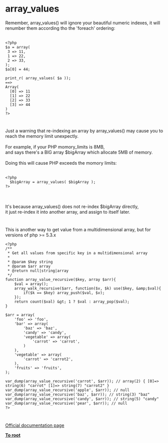 # array_values



Remember, array_values() will ignore your beautiful numeric indexes, it will renumber them according tho the &apos;foreach&apos; ordering:<br><br>

```
<?php
$a = array(
 3 => 11,
 1 => 22,
 2 => 33,
);
$a[0] = 44;

print_r( array_values( $a ));
==>
Array(
  [0] => 11
  [1] => 22
  [2] => 33
  [3] => 44
)
?>
```
  

#

Just a warning that re-indexing an array by array_values() may cause you to reach the memory limit unexpectly.<br><br>For example, if your PHP momory_limits is 8MB,<br> and says there&apos;s a BIG array $bigArray which allocate 5MB of memory.<br><br>Doing this will cause PHP exceeds the momory limits:<br><br>

```
<?php
  $bigArray = array_values( $bigArray );
?>
```
<br><br>It&apos;s because array_values() does not re-index $bigArray directly,<br>it just re-index it into another array, and assign to itself later.  

#

This is another way to get value from a multidimensional array, but for versions of php &gt;= 5.3.x<br>

```
<?php
/**
 * Get all values from specific key in a multidimensional array
 *
 * @param $key string
 * @param $arr array
 * @return null|string|array
 */
function array_value_recursive($key, array $arr){
    $val = array();
    array_walk_recursive($arr, function($v, $k) use($key, &amp;$val){
        if($k == $key) array_push($val, $v);
    });
    return count($val) &gt; 1 ? $val : array_pop($val);
}

$arr = array(
    'foo' => 'foo',
    'bar' => array(
        'baz' => 'baz',
        'candy' => 'candy',
        'vegetable' => array(
            'carrot' => 'carrot',
        )
    ),
    'vegetable' => array(
        'carrot' => 'carrot2',
    ),
    'fruits' => 'fruits',
);

var_dump(array_value_recursive('carrot', $arr)); // array(2) { [0]=> string(6) "carrot" [1]=> string(7) "carrot2" }
var_dump(array_value_recursive('apple', $arr)); // null
var_dump(array_value_recursive('baz', $arr)); // string(3) "baz"
var_dump(array_value_recursive('candy', $arr)); // string(5) "candy"
var_dump(array_value_recursive('pear', $arr)); // null
?>
```
  

#

[Official documentation page](https://www.php.net/manual/en/function.array-values.php)

**[To root](/README.md)**